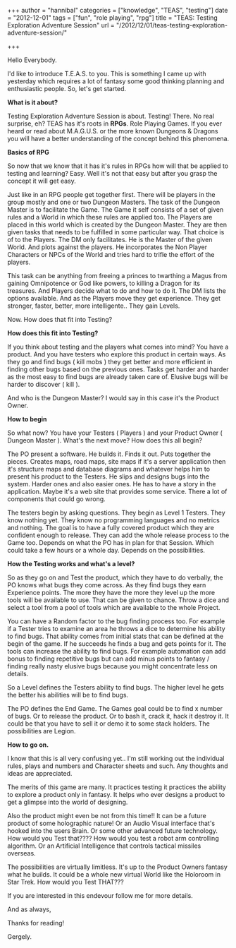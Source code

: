 +++
author = "hannibal"
categories = ["knowledge", "TEAS", "testing"]
date = "2012-12-01"
tags = ["fun", "role playing", "rpg"]
title = "TEAS: Testing Exploration Adventure Session"
url = "/2012/12/01/teas-testing-exploration-adventure-session/"

+++

Hello Everybody.

I'd like to introduce T.E.A.S. to you. This is something I came up with yesterday which requires a lot of fantasy some good thinking planning and enthusiastic people. So, let's get started.

**What is it about?**

Testing Exploration Adventure Session is about. Testing! There. No real surprise, eh? TEAS has it's roots in **RPGs**. Role Playing Games. If you ever heard or read about M.A.G.U.S. or the more known Dungeons & Dragons you will have a better understanding of the concept behind this phenomena.

**Basics of RPG**

So now that we know that it has it's rules in RPGs how will that be applied to testing and learning? Easy. Well it's not that easy but after you grasp the concept it will get easy.

Just like in an RPG people get together first. There will be players in the group mostly and one or two Dungeon Masters. The task of the Dungeon Master is to facilitate the Game. The Game it self consists of a set of given rules and a World in which these rules are applied too. The Players are placed in this world which is created by the Dungeon Master. They are then given tasks that needs to be fulfilled in some particular way. That choice is of to the Players. The DM only facilitates. He is the Master of the given World. And plots against the players. He incorporates the Non Player Characters or NPCs of the World and tries hard to trifle the effort of the players.

This task can be anything from freeing a princes to twarthing a Magus from gaining Omnipotence or God like powers, to killing a Dragon for its treasures. And Players decide what to do and how to do it. The DM lists the options available. And as the Players move they get experience. They get stronger, faster, better, more intelligente.. They gain Levels.

Now. How does that fit into Testing?

**How does this fit into Testing?**

If you think about testing and the players what comes into mind? You have a product. And you have testers who explore this product in certain ways. As they go and find bugs ( kill mobs ) they get better and more efficient in finding other bugs based on the previous ones. Tasks get harder and harder as the most easy to find bugs are already taken care of. Elusive bugs will be harder to discover ( kill ).

And who is the Dungeon Master? I would say in this case it's the Product Owner.

**How to begin**

So what now? You have your Testers ( Players ) and your Product Owner ( Dungeon Master ). What's the next move? How does this all begin?

The PO present a software. He builds it. Finds it out. Puts together the pieces. Creates maps, road maps, site maps if it's a server application then it's structure maps and database diagrams and whatever helps him to present his product to the Testers. He slips and designs bugs into the system. Harder ones and also easier ones. He has to have a story in the application. Maybe it's a web site that provides some service. There a lot of components that could go wrong.

The testers begin by asking questions. They begin as Level 1 Testers. They know nothing yet. They know no programming languages and no metrics and nothing. The goal is to have a fully covered product which they are confident enough to release. They can add the whole release process to the Game too. Depends on what the PO has in plan for that Session. Which could take a few hours or a whole day. Depends on the possibilities.

**How the Testing works and what's a level?**

So as they go on and Test the product, which they have to do verbally, the PO knows what bugs they come across. As they find bugs they earn Experience points. The more they have the more they level up the more tools will be available to use. That can be given to chance. Throw a dice and select a tool from a pool of tools which are available to the whole Project.

You can have a Random factor to the bug finding process too. For example if a Tester tries to examine an area he throws a dice to determine his ability to find bugs. That ability comes from initial stats that can be defined at the begin of the game. If he succeeds he finds a bug and gets points for it. The tools can increase the ability to find bugs. For example automation can add bonus to finding repetitive bugs but can add minus points to fantasy / finding really nasty elusive bugs because you might concentrate less on details.

So a Level defines the Testers ability to find bugs. The higher level he gets the better his abilities will be to find bugs.

The PO defines the End Game. The Games goal could be to find x number of bugs. Or to release the product. Or to bash it, crack it, hack it destroy it. It could be that you have to sell it or demo it to some stack holders. The possibilities are Legion.

**How to go on.**

I know that this is all very confusing yet.. I'm still working out the individual rules, plays and numbers and Character sheets and such. Any thoughts and ideas are appreciated.

The merits of this game are many. It practices testing it practices the ability to explore a product only in fantasy. It helps who ever designs a product to get a glimpse into the world of designing.

Also the product might even be not from this time!! It can be a future product of some holographic nature! Or an Audio Visual interface that's hooked into the users Brain. Or some other advanced future technology. How would you Test that???? How would you test a robot arm controlling algorithm. Or an Artificial Intelligence that controls tactical missiles overseas.

The possibilities are virtually limitless. It's up to the Product Owners fantasy what he builds. It could be a whole new virtual World like the Holoroom in Star Trek. How would you Test THAT???

If you are interested in this endevour follow me for more details.

And as always,

Thanks for reading!

Gergely.